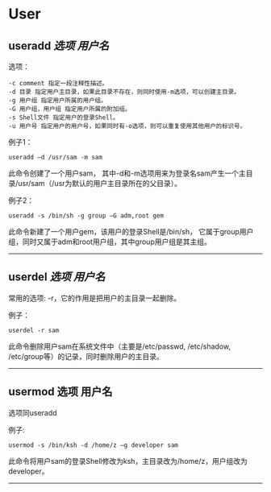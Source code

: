 # User



## **useradd** _选项_ _用户名_

选项：

```
-c comment 指定一段注释性描述。
-d 目录 指定用户主目录，如果此目录不存在，则同时使用-m选项，可以创建主目录。
-g 用户组 指定用户所属的用户组。
-G 用户组，用户组 指定用户所属的附加组。
-s Shell文件 指定用户的登录Shell。
-u 用户号 指定用户的用户号，如果同时有-o选项，则可以重复使用其他用户的标识号。

```

例子1：

```
useradd –d /usr/sam -m sam
```
此命令创建了一个用户sam，
其中-d和-m选项用来为登录名sam产生一个主目录/usr/sam（/usr为默认的用户主目录所在的父目录）。

例子2：

```
useradd -s /bin/sh -g group –G adm,root gem
```
此命令新建了一个用户gem，该用户的登录Shell是/bin/sh，
它属于group用户组，同时又属于adm和root用户组，其中group用户组是其主组。

---

## **userdel** _选项_ _用户名_

常用的选项: -r，它的作用是把用户的主目录一起删除。

例子：

```
userdel -r sam
```
此命令删除用户sam在系统文件中（主要是/etc/passwd, /etc/shadow, /etc/group等）的记录，同时删除用户的主目录。


---

## **usermod** 选项 用户名

选项同useradd

例子:

```
usermod -s /bin/ksh -d /home/z –g developer sam

```
此命令将用户sam的登录Shell修改为ksh，主目录改为/home/z，用户组改为developer。

---